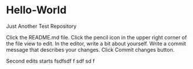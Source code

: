 # Hello-World
Just Another Test Repository


Click the README.md file.
Click the  pencil icon in the upper right corner of the file view to edit.
In the editor, write a bit about yourself.
Write a commit message that describes your changes.
Click Commit changes button.




Second edits starts
fsdfsdf
f
sdf
sd
f

